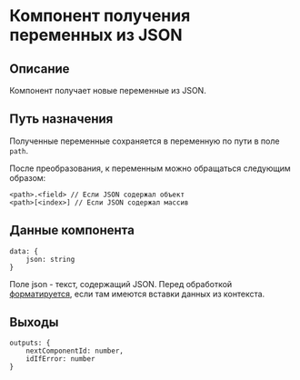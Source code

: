 # Компонент получения переменных из JSON

## Описание

Компонент получает новые переменные из JSON.

## Путь назначения

Полученные переменные сохраняется в переменную по пути в поле `path`.

После преобразования, к переменным можно обращаться следующим образом:
```
<path>.<field> // Если JSON содержал объект
<path>[<index>] // Если JSON содержал массив
```

## Данные компонента

```
data: {
    json: string
}
```

Поле json - текст, содержащий JSON. Перед обработкой [форматируется](./format.md#управляющие-символы-и-конструкции), если там имеются вставки данных из контекста.


## Выходы 

```
outputs: {
    nextComponentId: number,
    idIfError: number
}
```
